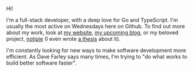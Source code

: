 Hi!

I'm a full-stack developer, with a deep love for Go and TypeScript.
I'm usually the most active on Wednesdays here on Github.
To find out more about my work, look at [my website](https://www.sewera.dev),
[my upcoming blog](https://blog.sewera.dev), or my beloved project,
[notipie](https://github.com/blazejsewera/notipie)
(I even wrote [a thesis](https://github.com/sewera/eng-thesis) about it).

I'm constantly looking for new ways to make software development more efficient.
As Dave Farley says many times,
I'm trying to "do what works to build better software faster".
